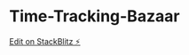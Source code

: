 # Time-Tracking-Bazaar

[Edit on StackBlitz ⚡️](https://stackblitz.com/edit/feathersjs-playground-jyc9bn)